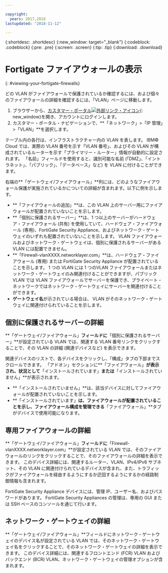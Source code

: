 ```yaml
---

copyright:
  years: 2017,2018
lastupdated: "2018-11-12"

---
```


{:shortdesc: .shortdesc}
{:new_window: target="_blank"}
{:codeblock: .codeblock}
{:pre: .pre}
{:screen: .screen}
{:tip: .tip}
{:download: .download}

# Fortigate ファイアウォールの表示
{: #viewing-your-fortigate-firewalls}

どの VLAN がファイアウォールで保護されているか確認するには、および個々のファイアウォールの詳細を確認するには、「VLAN」ページに移動します。

1. ブラウザーから、[カスタマー・ポータル![外部リンク・アイコン](../../icons/launch-glyph.svg "外部リンク・アイコン")](https://control.softlayer.com/){: new_window}を開き、アカウントにログインします。
2. カスタマー・ポータル・ナビゲーションで、**「ネットワーク」>「IP 管理」>「VLAN」**を選択します。

テーブル内の各行は、インフラストラクチャー内の VLAN を表します。 IBM© Cloud では、実際の VLAN 番号を示す「VLAN 番号」、およびその VLAN が構成されているルーターを示す「プライマリー・ルーター」情報が自動的に設定されます。 「名前」フィールドを使用すると、識別可能な名前 (「DMZ」、「イントラネット」、「パブリック」、「データベース」など) を VLAN に付けることができます。

右端の**「ゲートウェイ/ファイアウォール」**列には、どのようなファイアウォール保護が実施されているかについての詳細が含まれます。以下に例を示します。

- **「ファイアウォールの追加」**は、この VLAN 上のサーバー用にファイアウォールが配置されていないことを示します。
- **「個別に保護されるサーバー」**は、1 つ以上のサーバーがハードウェア・ファイアウォール (共有) を使用していて、ハードウェア・ファイアウォール (専用)、FortiGate Security Appliance、およびネットワーク・ゲートウェイのいずれも配置されていないことを示します。 VLAN ファイアウォールおよびネットワーク・ゲートウェイは、個別に保護されるサーバーがある VLAN には配置できません。
- **「Firewall-vlanXXXX.networklayer.com」**は、ハードウェア・ファイアウォール (専用) または FortiGate Security Appliance が配置されていることを示します。 1 つの VLAN には 1 つのVLAN ファイアウォールまたはネットワーク・ゲートウェイのみ関連付けることができますが、パブリック VLAN では VLAN ファイアウォールでサーバーを保護でき、プライベート・ネットワークではネットワーク・ゲートウェイにサーバーを関連付けることができます。
- **ゲートウェイ名**が示されている場合は、 VLAN がそのネットワーク・ゲートウェイに関連付けられていることを示します。

## 個別に保護されるサーバーの詳細

**「ゲートウェイ/ファイアウォール」**フィールドに**「個別に保護されるサーバー」**が設定されている VLAN では、関連する VLAN 番号リンクをクリックすることで、その VLAN の詳細 (関連デバイスなど) を表示できます。

関連デバイスのリストで、各デバイスをクリックし、「構成」タブの下部までスクロールできます。 「アドオン」セクションに**「ファイアウォール」**が表示され、状況として**「インストールされています」**または**「インストールされていません」**が表示されます。

- **「インストールされていません」**は、該当デバイスに対してファイアウォールが配置されていないことを示します。
- **「インストールされています」**は、ファイアウォールが配置されていることを示し、ファイアウォール構成を管理できる**「ファイアウォール」**タブがデバイスで使用可能になります。

## 専用ファイアウォールの詳細

**「ゲートウェイ/ファイアウォール」**フィールドに**「Firewall-vlanXXXX.networklayer.com」**が設定されている VLAN では、そのファイアウォールのリンクをクリックすることで、そのファイアウォールの詳細を表示できます。 このデバイス詳細には、関連するルーター、VLAN、IPv4/IPv6 サブネット、その VLAN に関連付けられているデバイスが含まれ、また、トラフィックがファイアウォールを経由するようにするか迂回するようにするかの経路制御情報も含まれます。

FortiGate Security Appliance デバイスには、管理 IP、ユーザー名、およびパスワードがあります。  FortiGate Security Appliances の管理は、専用の GUI または SSH ベースのコンソールを通じて行います。

## ネットワーク・ゲートウェイの詳細

**「ゲートウェイ/ファイアウォール」**フィールドにネットワーク・ゲートウェイのデバイス名が設定されている VLAN では、そのネットワーク・ゲートウェイ名をクリックすることで、そのネットワーク・ゲートウェイの詳細を表示できます。 このデバイス詳細には、関連するフロントエンド (FCR) VLAN およびバックエンド (BCR) VLAN、ネットワーク・ゲートウェイの管理オプションが含まれます。
